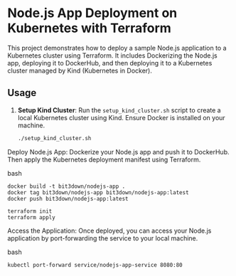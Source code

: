 # Node.js App Deployment on Kubernetes with Terraform

This project demonstrates how to deploy a sample Node.js application to a Kubernetes cluster using Terraform. It includes Dockerizing the Node.js app, deploying it to DockerHub, and then deploying it to a Kubernetes cluster managed by Kind (Kubernetes in Docker).

## Usage

1. **Setup Kind Cluster**: Run the `setup_kind_cluster.sh` script to create a local Kubernetes cluster using Kind. Ensure Docker is installed on your machine.

   ```bash
   ./setup_kind_cluster.sh
   ```

Deploy Node.js App: Dockerize your Node.js app and push it to DockerHub. Then apply the Kubernetes deployment manifest using Terraform.

bash
```
docker build -t bit3down/nodejs-app .
docker tag bit3down/nodejs-app bit3down/nodejs-app:latest
docker push bit3down/nodejs-app:latest
```

```
terraform init
terraform apply
```
Access the Application: Once deployed, you can access your Node.js application by port-forwarding the service to your local machine.

bash
```
kubectl port-forward service/nodejs-app-service 8080:80
```